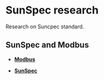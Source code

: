 # SunSpec research
Research on Suncpec standard.

## SunSpec and Modbus

* **[Modbus](/resources/modbus)**

* **[SunSpec](/resources/sunspec)**
